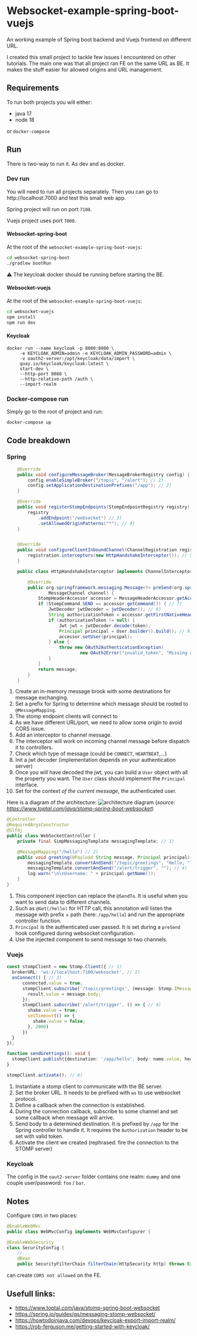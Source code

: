 # Websocket-example-spring-boot-vuejs
An working example of Spring boot backend and Vuejs frontend on different URL.

I created this small project to tackle few issues I encountered on other tutorials.
The main one was that all project ran FE on the same URL as BE. It makes the stuff easier for allowed origins and URL management.

## Requirements

To run both projects you will either:
* java 17
* node 18

or `docker-compose`

## Run

There is two-way to run it. As dev and as docker.

### Dev run

You will need to run all projects separately. Then you can go to http://localhost:7000 and test this small web app.

Spring project will run on port `7100`.

Vuejs project uses port `7000`.


#### Websocket-spring-boot

At the root of the `websocket-example-spring-boot-vuejs`:
```bash
cd websocket-spring-boot
./gradlew bootRun
```
:warning: The keycloak docker should be running before starting the BE.

#### Websocket-vuejs
At the root of the `websocket-example-spring-boot-vuejs`:

```bash
cd websocket-vuejs
npm install
npm run dev
```

#### Keycloak

```
docker run --name keycloak -p 8080:8080 \
     -e KEYCLOAK_ADMIN=admin -e KEYCLOAK_ADMIN_PASSWORD=admin \
     -v oauth2-server:/opt/keycloak/data/import \
     quay.io/keycloak/keycloak:latest \
     start-dev \
     --http-port 8080 \
     --http-relative-path /auth \
     --import-realm
```

### Docker-compose run

Simply go to the root of project and run:
```
docker-compose up
```

## Code breakdown

### Spring

```java
    @Override
    public void configureMessageBroker(MessageBrokerRegistry config) {
        config.enableSimpleBroker("/topic", "/alert"); // 1)
        config.setApplicationDestinationPrefixes("/app"); // 2)
    }

    @Override
    public void registerStompEndpoints(StompEndpointRegistry registry) {
        registry
            .addEndpoint("/websocket") // 3)
            .setAllowedOriginPatterns("*"); // 4)
    }


    @Override
    public void configureClientInboundChannel(ChannelRegistration registration) {
        registration.interceptors(new HttpHandshakeInterceptor()); // 5)
    }

    public class HttpHandshakeInterceptor implements ChannelInterceptor {

        @Override
        public org.springframework.messaging.Message<?> preSend(org.springframework.messaging.Message<?> message, // 6)
                MessageChannel channel) {
            StompHeaderAccessor accessor = MessageHeaderAccessor.getAccessor(message, StompHeaderAccessor.class);
            if (StompCommand.SEND == accessor.getCommand()) { // 7)
                JwtDecoder jwtDecoder = jwtDecoder(); // 8)
                String authorizationToken = accessor.getFirstNativeHeader("Authorization");
                if (authorizationToken != null) {
                    Jwt jwt = jwtDecoder.decode(token);
                    Principal principal = User.builder().build(); // 9)
                    accessor.setUser(principal);
                } else {
                    throw new OAuth2AuthenticationException(
                            new OAuth2Error("invalid_token", "Missing access token", null));
                }
            }
            return message;
        }
    }


```

1. Create an in-memory message brook with some destinations for message exchanging.
2. Set a prefix for Spring to determine which message should be rooted to `@MessageMapping`.
3. The stomp endpoint clients will connect to
4. As we have different URL/port, we need to allow some origin to avoid CORS issue.
5. Add an interceptor to channel message.
6. The interceptor will work on incoming channel message before dispatch it to controllers.
7. Check which type of message (could be `CONNECT`, `HEARTBEAT`,...)
8. Init a jwt decoder (implementation depends on your authentication server)
9. Once you will have decoded the jwt, you can build a `User` object with all the property you want. The `User` class should implement the `Principal` interface.
10. Set for the context *of the current message*, the authenticated user.

Here is a diagram of the architecture: ![architecture diagram](https://assets.toptal.io/images?url=https%3A%2F%2Fuploads.toptal.io%2Fblog%2Fimage%2F129598%2Ftoptal-blog-image-1555593632876-e8be5fa57853689bab282bb8be341130.png)
(_source: https://www.toptal.com/java/stomp-spring-boot-websocket_)

```java
@Controller
@RequiredArgsConstructor
@Slf4j
public class WebSocketController {
    private final SimpMessagingTemplate messagingTemplate; // 1)

    @MessageMapping("/hello") // 2)
    public void greeting(@Payload String message, Principal principal){ // 3)
        messagingTemplate.convertAndSend("/topic/greetings", "Hello, " + message + "!"); // 4)
        messagingTemplate.convertAndSend("/alert/trigger", ""); // 4)
        log.warn("\n\nUsername: " + principal.getName());
    }
}
```

1. This component injection can replace the `@SendTo`. It is useful when you want to send data to different channels.
2. Such as `@Get(/hello)` for HTTP call, this annotation will listen the message with prefix + path (here: `/app/hello`) and run the appropriate controller function.
3. `Principal` is the authenticated user passed. It is set during a `preSend` hook configured during websocket configuration.
4. Use the injected component to send message to two channels.


### Vuejs

```typescript
const stompClient = new Stomp.Client({ // 1)
  brokerURL: 'ws://localhost:7100/websocket', // 2)
  onConnect() { // 3)
      connected.value = true;
      stompClient.subscribe('/topic/greetings', (message: Stomp.IMessage) => { // 4)
        result.value = message.body;
      });
      stompClient.subscribe('/alert/trigger', () => { // 4)
        shake.value = true;
        setTimeout(() => {
          shake.value = false;
        }, 2000)
      })
  }
});

function sendGrettings(): void {
  stompClient.publish({destination: '/app/hello', body: name.value, headers: { "Authorization": "Bearer eyz..."}}) // 5)
}

stompClient.activate(); // 6)
```
1. Instantiate a stomp client to communicate with the BE server.
2. Set the broker URL. It needs to be prefixed with `ws` to use websocket protocol.
3. Define a callback when the connection is established.
4. During the connection callback, subscribe to some channel and set some callback when message will arrive.
5. Send body to a determined destination. It is prefixed by `/app` for the Spring controller to handle it. It requires the `Authorization` header to be set with valid token.
6. Activate the client we created (rephrased: fire the connection to the STOMP server)

### Keycloak

The config in the `oaut2-server` folder contains one realm: `dummy` and one couple user/password: `foo` / `bar`.


## Notes

Configure `CORS` in two places:
```java
@EnableWebMvc
public class WebMvcConfig implements WebMvcConfigurer {
```
```java
@EnableWebSecurity
class SecurityConfig {
    //...
    @Bean
    public SecurityFilterChain filterChain(HttpSecurity http) throws Exception {
```
can create `CORS not allowed` on the FE.


## Usefull links:
* https://www.toptal.com/java/stomp-spring-boot-websocket
* https://spring.io/guides/gs/messaging-stomp-websocket/
* https://howtodoinjava.com/devops/keycloak-export-import-realm/
* https://rob-ferguson.me/getting-started-with-keycloak/
